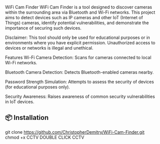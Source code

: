 WiFi Cam Finder
WiFi Cam Finder is a tool designed to discover cameras within the surrounding area via Bluetooth and Wi-Fi networks. This project aims to detect devices such as IP cameras and other IoT (Internet of Things) cameras, identify potential vulnerabilities, and demonstrate the importance of securing such devices.

Disclaimer: This tool should only be used for educational purposes or in environments where you have explicit permission. Unauthorized access to devices or networks is illegal and unethical.

Features
Wi-Fi Camera Detection: Scans for cameras connected to local Wi-Fi networks.

Bluetooth Camera Detection: Detects Bluetooth-enabled cameras nearby.

Password Strength Simulation: Attempts to assess the security of devices (for educational purposes only).

Security Awareness: Raises awareness of common security vulnerabilities in IoT devices.






## 📦 Installation
git clone https://github.com/ChristopherDemitry/WiFi-Cam-Finder.git
chmod +x CCTV
DOUBLE CLICK CCTV




